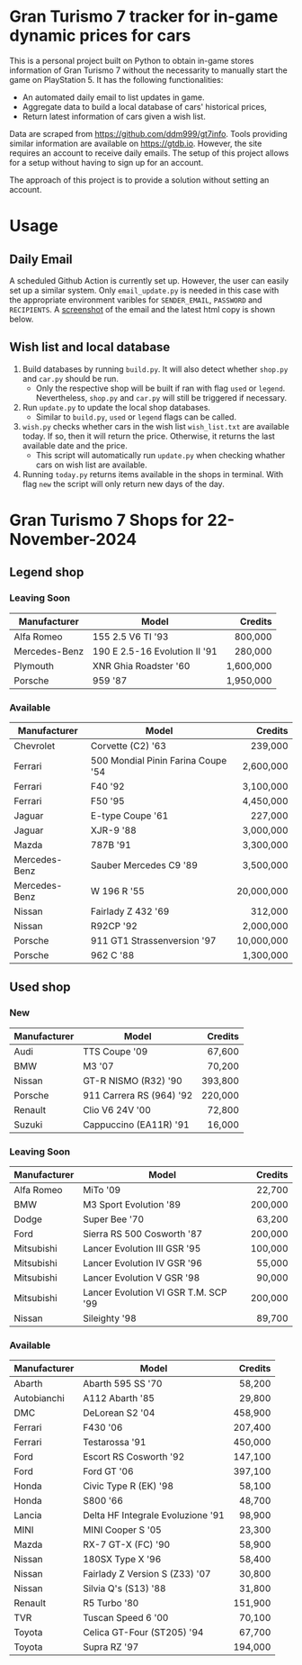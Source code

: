 # Gran Turismo 7 tracker for in-game dynamic prices for cars

This is a personal project built on Python to obtain in-game stores information of Gran Turismo 7 without the necessarity to manually start the game on PlayStation 5. It has the following functionalities:

- An automated daily email to list updates in game.
- Aggregate data to build a local database of cars' historical prices,
- Return latest information of cars given a wish list.

Data are scraped from https://github.com/ddm999/gt7info. Tools providing similar information are available on https://gtdb.io. However, the site requires an account to receive daily emails. The setup of this project allows for a setup without having to sign up for an account.

The approach of this project is to provide a solution without setting an account.

# Usage

## Daily Email

A scheduled Github Action is currently set up. However, the user can easily set up a similar system. Only `email_update.py` is needed in this case with the appropriate environment varibles for `SENDER_EMAIL`, `PASSWORD` and `RECIPIENTS`. A [screenshot](https://raw.githubusercontent.com/marcohoucheng/Gran-Turismo-7-Price-Tracker/main/data/email_screenshot.png) of the email and the latest html copy is shown below.

## Wish list and local database

1. Build databases by running `build.py`. It will also detect whether `shop.py` and `car.py` should be run.
    - Only the respective shop will be built if ran with flag `used` or `legend`. Nevertheless, `shop.py` and `car.py` will still be triggered if necessary.
2. Run `update.py` to update the local shop databases.
    - Similar to `build.py`, `used` or `legend` flags can be called.
3. `wish.py` checks whether cars in the wish list `wish_list.txt` are available today. If so, then it will return the price. Otherwise, it returns the last available date and the price.
    - This script will automatically run `update.py` when checking whather cars on wish list are available.
4. Running `today.py` returns items available in the shops in terminal. With flag `new` the script will only return new days of the day.


# Gran Turismo 7 Shops for 22-November-2024



## Legend shop

### Leaving Soon
 | Manufacturer | Model | Credits |
 | --- | --- | --: |
|Alfa Romeo|155 2.5 V6 TI '93|800,000|
|Mercedes-Benz|190 E 2.5-16 Evolution II '91|280,000|
|Plymouth|XNR Ghia Roadster '60|1,600,000|
|Porsche|959 '87|1,950,000|

### Available
 | Manufacturer | Model | Credits |
 | --- | --- | --: |
|Chevrolet|Corvette (C2) '63|239,000|
|Ferrari|500 Mondial Pinin Farina Coupe '54|2,600,000|
|Ferrari|F40 '92|3,100,000|
|Ferrari|F50 '95|4,450,000|
|Jaguar|E-type Coupe '61|227,000|
|Jaguar|XJR-9 '88|3,000,000|
|Mazda|787B '91|3,300,000|
|Mercedes-Benz|Sauber Mercedes C9 '89|3,500,000|
|Mercedes-Benz|W 196 R '55|20,000,000|
|Nissan|Fairlady Z 432 '69|312,000|
|Nissan|R92CP '92|2,000,000|
|Porsche|911 GT1 Strassenversion '97|10,000,000|
|Porsche|962 C '88|1,300,000|


## Used shop

### New
 | Manufacturer | Model | Credits |
 | --- | --- | --: |
|Audi|TTS Coupe '09|67,600|
|BMW|M3 '07|70,200|
|Nissan|GT-R NISMO (R32) '90|393,800|
|Porsche|911 Carrera RS (964) '92|220,000|
|Renault|Clio V6 24V '00|72,800|
|Suzuki|Cappuccino (EA11R) '91|16,000|

### Leaving Soon
 | Manufacturer | Model | Credits |
 | --- | --- | --: |
|Alfa Romeo|MiTo '09|22,700|
|BMW|M3 Sport Evolution '89|200,000|
|Dodge|Super Bee '70|63,200|
|Ford|Sierra RS 500 Cosworth '87|200,000|
|Mitsubishi|Lancer Evolution III GSR '95|100,000|
|Mitsubishi|Lancer Evolution IV GSR '96|55,000|
|Mitsubishi|Lancer Evolution V GSR '98|90,000|
|Mitsubishi|Lancer Evolution VI GSR T.M. SCP '99|200,000|
|Nissan|Sileighty '98|89,700|

### Available
 | Manufacturer | Model | Credits |
 | --- | --- | --: |
|Abarth|Abarth 595 SS '70|58,200|
|Autobianchi|A112 Abarth '85|29,800|
|DMC|DeLorean S2 '04|458,900|
|Ferrari|F430 '06|207,400|
|Ferrari|Testarossa '91|450,000|
|Ford|Escort RS Cosworth '92|147,100|
|Ford|Ford GT '06|397,100|
|Honda|Civic Type R (EK) '98|58,100|
|Honda|S800 '66|48,700|
|Lancia|Delta HF Integrale Evoluzione '91|98,900|
|MINI|MINI Cooper S '05|23,300|
|Mazda|RX-7 GT-X (FC) '90|58,900|
|Nissan|180SX Type X '96|58,400|
|Nissan|Fairlady Z Version S (Z33) '07|30,800|
|Nissan|Silvia Q's (S13) '88|31,800|
|Renault|R5 Turbo '80|151,900|
|TVR|Tuscan Speed 6 '00|70,100|
|Toyota|Celica GT-Four (ST205) '94|67,700|
|Toyota|Supra RZ '97|194,000|
